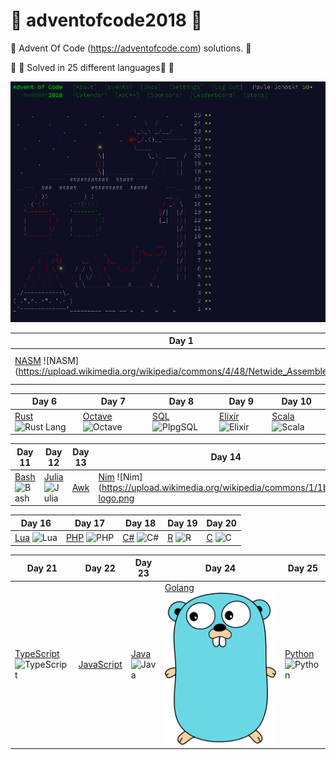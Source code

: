 # :santa: adventofcode2018 :christmas_tree:
:christmas_tree: Advent Of Code (https://adventofcode.com) solutions. :christmas_tree:

:sparkler: :confetti_ball:  Solved in 25 different languages:christmas_tree: :christmas_tree:

![Went Back in Time to save Christmas](advent-of-code-2018-back-in-time.gif)

| Day 1 | Day 2 | Day 3 | Day 4 | Day 5 |
|-------|-------|-------|-------|-------|
| [NASM](http://www.nasm.us/) ![NASM](https://upload.wikimedia.org/wikipedia/commons/4/48/Netwide_Assembler.svg | width=100) | [Scheme]() ![Scheme](https://upload.wikimedia.org/wikipedia/commons/3/39/Lambda_lc.svg) | [Standard ML](http://www.mlton.org/) | [Haskell](https://www.haskell.org/) ![Haskell](https://upload.wikimedia.org/wikipedia/commons/1/1c/Haskell-Logo.svg) | [Clojure](https://clojure.org) ![Clojure](https://upload.wikimedia.org/wikipedia/commons/5/5d/Clojure_logo.svg)

| Day 6 | Day 7 | Day 8 | Day 9 | Day 10 |
|-------|-------|-------|-------|--------|
| [Rust](https://www.rust-lang.org/) ![Rust Lang](https://upload.wikimedia.org/wikipedia/commons/d/d5/Rust_programming_language_black_logo.svg)| [Octave](https://www.gnu.org/software/octave/) ![Octave](https://upload.wikimedia.org/wikipedia/commons/6/6a/Gnu-octave-logo.svg) | [SQL](https://www.postgresql.org/docs/current/plpgsql.html) ![PlpgSQL](https://upload.wikimedia.org/wikipedia/commons/2/29/Postgresql_elephant.svg) | [Elixir](https://elixir-lang.org/) ![Elixir](https://upload.wikimedia.org/wikipedia/en/a/a4/Elixir_programming_language_logo.png) | [Scala](https://www.scala-lang.org/) ![Scala](https://upload.wikimedia.org/wikipedia/en/8/85/Scala_logo.png) |

| Day 11 | Day 12 | Day 13 | Day 14 | Day 15 |
|--------|--------|--------|--------|--------|
| [Bash](https://www.gnu.org/software/bash/) ![Bash](https://upload.wikimedia.org/wikipedia/commons/8/82/Gnu-bash-logo.svg) | [Julia](https://julialang.org/) ![Julia](https://upload.wikimedia.org/wikipedia/commons/6/69/Julia_prog_language.svg) | [Awk](https://www.gnu.org/software/gawk/) | [Nim](https://nim-lang.org/) ![Nim](https://upload.wikimedia.org/wikipedia/commons/1/1b/Nim-logo.png | width=100) | [Kotlin](https://kotlinlang.org/) ![Kotlin](https://upload.wikimedia.org/wikipedia/commons/7/74/Kotlin-logo.svg) |

| Day 16 | Day 17 | Day 18 | Day 19 | Day 20 |
|--------|--------|--------|--------|--------|
| [Lua](https://www.lua.org/) ![Lua](https://upload.wikimedia.org/wikipedia/commons/6/6a/Lua-logo-nolabel.svg) | [PHP](https://secure.php.net/) ![PHP](https://upload.wikimedia.org/wikipedia/commons/2/27/PHP-logo.svg) | [C#](https://docs.microsoft.com/en-us/dotnet/csharp/language-reference/) ![C#](https://upload.wikimedia.org/wikipedia/commons/0/0d/C_Sharp_wordmark.svg) | [R](https://www.r-project.org/) ![R](https://www.r-project.org/Rlogo.png) | [C](https://en.wikipedia.org/wiki/C_(programming_language)) ![C](https://upload.wikimedia.org/wikipedia/commons/3/35/The_C_Programming_Language_logo.svg) |

| Day 21 | Day 22 | Day 23 | Day 24 | Day 25 |
|--------|--------|--------|--------|--------|
| [TypeScript](https://www.typescriptlang.org/) ![TypeScript](https://upload.wikimedia.org/wikipedia/commons/6/67/TypeScript_Logo.svg) | [JavaScript](https://developer.mozilla.org/en-US/docs/Web/JavaScript) | [Java](http://oracle.com/java/) ![Java](https://upload.wikimedia.org/wikipedia/en/3/30/Java_programming_language_logo.svg) | [Golang](https://golang.org/) ![Gopher](https://raw.githubusercontent.com/golang-samples/gopher-vector/master/gopher.png) | [Python](https://www.python.org/) ![Python](https://upload.wikimedia.org/wikipedia/commons/c/c3/Python-logo-notext.svg)  |
